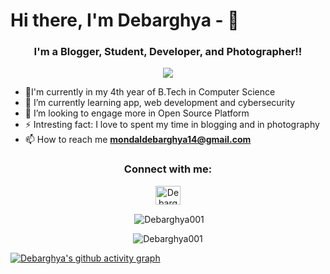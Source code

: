 # Hi there, I'm Debarghya - 👋 #


<h3 align="center"> I'm a Blogger, Student, Developer, and Photographer!! </h3>

<p align="center"> <a href="https://www.only-for-cars.com/"><img src="https://img.shields.io/badge/Check%20Out%20My%20Website-%E2%9C%85-orange"/></a>
</p>


- 🔭I'm currently in my 4th year of B.Tech in Computer Science
- 🌱 I’m currently learning app, web development and cybersecurity
- 👯 I’m looking to engage more in Open Source Platform
- ⚡ Intresting fact: I love to spent my time in blogging and in photography
- 📫 How to reach me **mondaldebarghya14@gmail.com**

<h3 align="center">Connect with me:</h3>
<p align="center">
<a href="https://www.linkedin.com/in/debarghya-mondal-314a361b4/"><img align="center" src="https://raw.githubusercontent.com/rahuldkjain/github-profile-readme-generator/master/src/images/icons/Social/linked-in-alt.svg" alt="Debarghya Mondal" height="30" width="40" /></a>
</p>
<p align = "center">&nbsp;<img align="center" src="https://github-readme-stats.vercel.app/api?username=Debarghya001&show_icons=true&locale=en" alt="Debarghya001" /></p>

<p align = "center"><img align="center" src="https://github-readme-streak-stats.herokuapp.com/?user=Debarghya001&" alt="Debarghya001" /></p>

[![Debarghya's github activity graph](https://activity-graph.herokuapp.com/graph?username=Debarghya001&bg_color=03111c&color=4c9e95&line=8c00ff&point=3c9fdd&area=true&hide_border=true)]([https://github.com/ashutosh00710/github-readme-activity-graph](https://github-readme-activity-graph.vercel.app))
